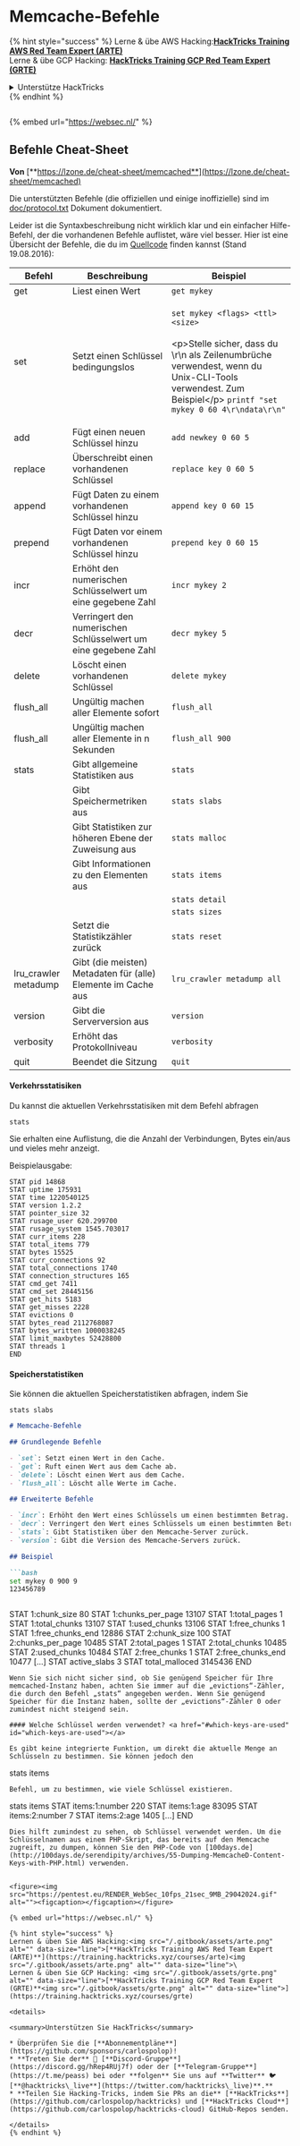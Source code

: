 # Memcache-Befehle

{% hint style="success" %}
Lerne & übe AWS Hacking:<img src="/.gitbook/assets/arte.png" alt="" data-size="line">[**HackTricks Training AWS Red Team Expert (ARTE)**](https://training.hacktricks.xyz/courses/arte)<img src="/.gitbook/assets/arte.png" alt="" data-size="line">\
Lerne & übe GCP Hacking: <img src="/.gitbook/assets/grte.png" alt="" data-size="line">[**HackTricks Training GCP Red Team Expert (GRTE)**<img src="/.gitbook/assets/grte.png" alt="" data-size="line">](https://training.hacktricks.xyz/courses/grte)

<details>

<summary>Unterstütze HackTricks</summary>

* Überprüfe die [**Abonnementpläne**](https://github.com/sponsors/carlospolop)!
* **Tritt der** 💬 [**Discord-Gruppe**](https://discord.gg/hRep4RUj7f) oder der [**Telegram-Gruppe**](https://t.me/peass) bei oder **folge** uns auf **Twitter** 🐦 [**@hacktricks\_live**](https://twitter.com/hacktricks\_live)**.**
* **Teile Hacking-Tricks, indem du PRs zu den** [**HackTricks**](https://github.com/carlospolop/hacktricks) und [**HackTricks Cloud**](https://github.com/carlospolop/hacktricks-cloud) GitHub-Repos einreichst.

</details>
{% endhint %}

<figure><img src="https://pentest.eu/RENDER_WebSec_10fps_21sec_9MB_29042024.gif" alt=""><figcaption></figcaption></figure>

{% embed url="https://websec.nl/" %}


## Befehle Cheat-Sheet

**Von** [**https://lzone.de/cheat-sheet/memcached**](https://lzone.de/cheat-sheet/memcached)

Die unterstützten Befehle (die offiziellen und einige inoffizielle) sind im [doc/protocol.txt](https://github.com/memcached/memcached/blob/master/doc/protocol.txt) Dokument dokumentiert.

Leider ist die Syntaxbeschreibung nicht wirklich klar und ein einfacher Hilfe-Befehl, der die vorhandenen Befehle auflistet, wäre viel besser. Hier ist eine Übersicht der Befehle, die du im [Quellcode](https://github.com/memcached/memcached) finden kannst (Stand 19.08.2016):

| Befehl                | Beschreibung                                                  | Beispiel                                                                                                                                                                                                                                     |
| --------------------- | ------------------------------------------------------------- | ------------------------------------------------------------------------------------------------------------------------------------------------------------------------------------------------------------------------------------------- |
| get                   | Liest einen Wert                                             | `get mykey`                                                                                                                                                                                                                                 |
| set                   | Setzt einen Schlüssel bedingungslos                         | <p><code>set mykey &#x3C;flags> &#x3C;ttl> &#x3C;size></code><br><br>&#x3C;p>Stelle sicher, dass du \r\n als Zeilenumbrüche verwendest, wenn du Unix-CLI-Tools verwendest. Zum Beispiel&#x3C;/p> <code>printf "set mykey 0 60 4\r\ndata\r\n" | nc localhost 11211</code></p> |
| add                   | Fügt einen neuen Schlüssel hinzu                             | `add newkey 0 60 5`                                                                                                                                                                                                                         |
| replace               | Überschreibt einen vorhandenen Schlüssel                     | `replace key 0 60 5`                                                                                                                                                                                                                        |
| append                | Fügt Daten zu einem vorhandenen Schlüssel hinzu              | `append key 0 60 15`                                                                                                                                                                                                                        |
| prepend               | Fügt Daten vor einem vorhandenen Schlüssel hinzu             | `prepend key 0 60 15`                                                                                                                                                                                                                       |
| incr                  | Erhöht den numerischen Schlüsselwert um eine gegebene Zahl   | `incr mykey 2`                                                                                                                                                                                                                              |
| decr                  | Verringert den numerischen Schlüsselwert um eine gegebene Zahl| `decr mykey 5`                                                                                                                                                                                                                              |
| delete                | Löscht einen vorhandenen Schlüssel                            | `delete mykey`                                                                                                                                                                                                                              |
| flush\_all            | Ungültig machen aller Elemente sofort                        | `flush_all`                                                                                                                                                                                                                                 |
| flush\_all            | Ungültig machen aller Elemente in n Sekunden                 | `flush_all 900`                                                                                                                                                                                                                             |
| stats                 | Gibt allgemeine Statistiken aus                              | `stats`                                                                                                                                                                                                                                     |
|                       | Gibt Speichermetriken aus                                    | `stats slabs`                                                                                                                                                                                                                               |
|                       | Gibt Statistiken zur höheren Ebene der Zuweisung aus         | `stats malloc`                                                                                                                                                                                                                              |
|                       | Gibt Informationen zu den Elementen aus                      | `stats items`                                                                                                                                                                                                                               |
|                       |                                                             | `stats detail`                                                                                                                                                                                                                              |
|                       |                                                             | `stats sizes`                                                                                                                                                                                                                               |
|                       | Setzt die Statistikzähler zurück                             | `stats reset`                                                                                                                                                                                                                               |
| lru\_crawler metadump | Gibt (die meisten) Metadaten für (alle) Elemente im Cache aus| `lru_crawler metadump all`                                                                                                                                                                                                                  |
| version               | Gibt die Serverversion aus                                   | `version`                                                                                                                                                                                                                                   |
| verbosity             | Erhöht das Protokollniveau                                   | `verbosity`                                                                                                                                                                                                                                 |
| quit                  | Beendet die Sitzung                                          | `quit`                                                                                                                                                                                                                                      |

#### Verkehrsstatisiken <a href="#traffic-statistics" id="traffic-statistics"></a>

Du kannst die aktuellen Verkehrsstatisiken mit dem Befehl abfragen
```
stats
```
Sie erhalten eine Auflistung, die die Anzahl der Verbindungen, Bytes ein/aus und vieles mehr anzeigt.

Beispielausgabe:
```
STAT pid 14868
STAT uptime 175931
STAT time 1220540125
STAT version 1.2.2
STAT pointer_size 32
STAT rusage_user 620.299700
STAT rusage_system 1545.703017
STAT curr_items 228
STAT total_items 779
STAT bytes 15525
STAT curr_connections 92
STAT total_connections 1740
STAT connection_structures 165
STAT cmd_get 7411
STAT cmd_set 28445156
STAT get_hits 5183
STAT get_misses 2228
STAT evictions 0
STAT bytes_read 2112768087
STAT bytes_written 1000038245
STAT limit_maxbytes 52428800
STAT threads 1
END
```
#### Speicherstatistiken <a href="#memory-statistics" id="memory-statistics"></a>

Sie können die aktuellen Speicherstatistiken abfragen, indem Sie
```
stats slabs
```
```markdown
# Memcache-Befehle

## Grundlegende Befehle

- `set`: Setzt einen Wert in den Cache.
- `get`: Ruft einen Wert aus dem Cache ab.
- `delete`: Löscht einen Wert aus dem Cache.
- `flush_all`: Löscht alle Werte im Cache.

## Erweiterte Befehle

- `incr`: Erhöht den Wert eines Schlüssels um einen bestimmten Betrag.
- `decr`: Verringert den Wert eines Schlüssels um einen bestimmten Betrag.
- `stats`: Gibt Statistiken über den Memcache-Server zurück.
- `version`: Gibt die Version des Memcache-Servers zurück.

## Beispiel

```bash
set mykey 0 900 9
123456789
```
```
```
STAT 1:chunk_size 80
STAT 1:chunks_per_page 13107
STAT 1:total_pages 1
STAT 1:total_chunks 13107
STAT 1:used_chunks 13106
STAT 1:free_chunks 1
STAT 1:free_chunks_end 12886
STAT 2:chunk_size 100
STAT 2:chunks_per_page 10485
STAT 2:total_pages 1
STAT 2:total_chunks 10485
STAT 2:used_chunks 10484
STAT 2:free_chunks 1
STAT 2:free_chunks_end 10477
[...]
STAT active_slabs 3
STAT total_malloced 3145436
END
```
Wenn Sie sich nicht sicher sind, ob Sie genügend Speicher für Ihre memcached-Instanz haben, achten Sie immer auf die „evictions“-Zähler, die durch den Befehl „stats“ angegeben werden. Wenn Sie genügend Speicher für die Instanz haben, sollte der „evictions“-Zähler 0 oder zumindest nicht steigend sein.

#### Welche Schlüssel werden verwendet? <a href="#which-keys-are-used" id="which-keys-are-used"></a>

Es gibt keine integrierte Funktion, um direkt die aktuelle Menge an Schlüsseln zu bestimmen. Sie können jedoch den
```
stats items
```
Befehl, um zu bestimmen, wie viele Schlüssel existieren.
```
stats items
STAT items:1:number 220
STAT items:1:age 83095
STAT items:2:number 7
STAT items:2:age 1405
[...]
END
```
Dies hilft zumindest zu sehen, ob Schlüssel verwendet werden. Um die Schlüsselnamen aus einem PHP-Skript, das bereits auf den Memcache zugreift, zu dumpen, können Sie den PHP-Code von [100days.de](http://100days.de/serendipity/archives/55-Dumping-MemcacheD-Content-Keys-with-PHP.html) verwenden.


<figure><img src="https://pentest.eu/RENDER_WebSec_10fps_21sec_9MB_29042024.gif" alt=""><figcaption></figcaption></figure>

{% embed url="https://websec.nl/" %}

{% hint style="success" %}
Lernen & üben Sie AWS Hacking:<img src="/.gitbook/assets/arte.png" alt="" data-size="line">[**HackTricks Training AWS Red Team Expert (ARTE)**](https://training.hacktricks.xyz/courses/arte)<img src="/.gitbook/assets/arte.png" alt="" data-size="line">\
Lernen & üben Sie GCP Hacking: <img src="/.gitbook/assets/grte.png" alt="" data-size="line">[**HackTricks Training GCP Red Team Expert (GRTE)**<img src="/.gitbook/assets/grte.png" alt="" data-size="line">](https://training.hacktricks.xyz/courses/grte)

<details>

<summary>Unterstützen Sie HackTricks</summary>

* Überprüfen Sie die [**Abonnementpläne**](https://github.com/sponsors/carlospolop)!
* **Treten Sie der** 💬 [**Discord-Gruppe**](https://discord.gg/hRep4RUj7f) oder der [**Telegram-Gruppe**](https://t.me/peass) bei oder **folgen** Sie uns auf **Twitter** 🐦 [**@hacktricks\_live**](https://twitter.com/hacktricks\_live)**.**
* **Teilen Sie Hacking-Tricks, indem Sie PRs an die** [**HackTricks**](https://github.com/carlospolop/hacktricks) und [**HackTricks Cloud**](https://github.com/carlospolop/hacktricks-cloud) GitHub-Repos senden.

</details>
{% endhint %}
